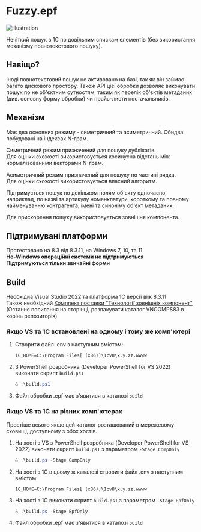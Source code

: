 # Fuzzy.epf

![illustration](https://github.com/user-attachments/assets/ee6d96df-6a42-4ae3-94fc-f21c7dd23d7b)

Нечіткий пошук в 1С по довільним спискам елементів (без використання механізму повнотекстового пошуку).

## Навіщо?

Іноді повнотекстовий пошук не активовано на базі, так як він займає багато дискового простору. Також API цієї обробки дозволяє виконувати пошук по не об'єктним сутностям, таким як перелік об'єктів метаданих (див. основну форму обробки) чи прайс-листи постачальників.

## Механізм

Має два основних режиму - симетричний та асиметричний.
Обидва побудовані на індексах N-грам.

Симетричний режим призначений для пошуку дублікатів.\
Для оцінки схожості використовується косинусна відстань між нормалізованими векторами N-грам.

Асиметричний режим призначений для пошуку по частині рядка.\
Для оцінки схожості використовується власний алгоритм.

Підтримується пошук по декільком полям об'єкту одночасно, наприклад,
по назві та артикулу номенклатури, короткому та повному найменуванню
контрагента, імені та синоніму об'єкт метаданих.

Для прискорення пошуку використовується зовнішня компонента.

## Підтримувані платформи

Протестовано на 8.3 від 8.3.11, на Windows 7, 10, та 11\
**Не-Windows операційні системи не підтримуються**\
**Підтримуються тільки звичайні форми**

## Build

Необхідна Visual Studio 2022 та платформа 1С версії віж 8.3.11\
Також необхідний [Комплект поставки "Технології зовнішніх компонент"](https://its.1c.ru/db/metod8dev/content/3221/hdoc)
(Останнє посилання на сторінці, розпакувати каталог VNCOMPS83 в корінь репозиторія)

### Якщо VS та 1С встановлені на одному і тому же комп'ютері

1. Створити файл .env з наступним вмістом:
    ```
    1C_HOME=C:\Program Files[ (x86)]\1cv8\x.y.zz.wwww
    ```

2. З PowerShell розробника (Developer PowerShell for VS 2022) виконати
    скрипт `build.ps1`
    ```powershell
    & .\build.ps1
    ```

3. Файл обробки .epf має з'явитися в каталозі `build`

### Якщо VS та 1С на різних комп'ютерах

Простіше всього якщо цей каталог розташований в мережевому сховищі,
доступному з обох хостів.

1. На хості з VS з PowerShell розробника (Developer PowerShell for VS 2022) виконати скрипт `build.ps1` з параметром `-Stage CompOnly`
    ```powershell
    & .\build.ps -Stage CompOnly
    ```

1. На хості з 1C в цьому ж каталозі створити файл .env з наступним вмістом:
    ```
    1C_HOME=C:\Program Files[ (x86)]\1cv8\x.y.zz.wwww
    ```

2. На хості з 1C виконати скрипт `build.ps1` з
параметром `-Stage EpfOnly`
    ```powershell
    & .\build.ps -Stage EpfOnly
    ```

3. Файл обробки .epf має з'явитися в каталозі `build`
